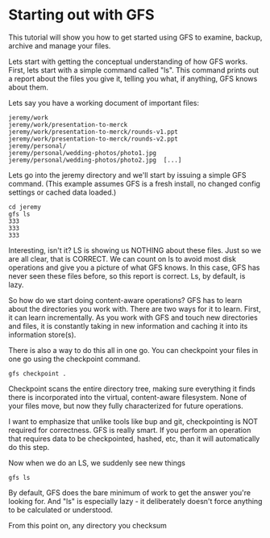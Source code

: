 # Starting out with GFS

This tutorial will show you how to get started using GFS to examine, backup, archive and manage your files.

Lets start with getting the conceptual understanding of how GFS works. First, lets start with a simple command called "ls". This command prints out a report about the files you give it, telling you what, if anything, GFS knows about them.

Lets say you have a working document of important files:

    jeremy/work
    jeremy/work/presentation-to-merck
    jeremy/work/presentation-to-merck/rounds-v1.ppt
    jeremy/work/presentation-to-merck/rounds-v2.ppt
    jeremy/personal/
    jeremy/personal/wedding-photos/photo1.jpg    
    jeremy/personal/wedding-photos/photo2.jpg  [...]

Lets go into the jeremy directory and we'll start by issuing a simple GFS command. (This example assumes GFS is a fresh install, no changed config settings or cached data loaded.)

    cd jeremy
    gfs ls
    333
    333
    333

Interesting, isn't it? LS is showing us NOTHING about these files. Just so we are all clear, that is CORRECT. We can count on ls to avoid most disk operations and give you a picture of what GFS knows. In this case, GFS has never seen these files before, so this report is correct. Ls, by default, is lazy.

So how do we start doing content-aware operations? GFS has to learn about the directories you work with. There are two ways for it to learn. First, it can learn incrementally. As you work with GFS and touch new directories and files, it is constantly taking in new information and caching it into its information store(s).

There is also a way to do this all in one go. You can checkpoint your files in one go using the checkpoint command.

    gfs checkpoint .

Checkpoint scans the entire directory tree, making sure everything it finds there is incorporated into the virtual, content-aware filesystem. None of your files move, but now they fully characterized for future operations.

I want to emphasize that unlike tools like bup and git, checkpointing is NOT required for correctness. GFS is really smart. If you perform an operation that requires data to be checkpointed, hashed, etc, than it will automatically do this step. 

Now when we do an LS, we suddenly see new things
    
    gfs ls

By default, GFS does the bare minimum of work to get the answer you're looking for. And "ls" is especially lazy - it deliberately doesn't force anything to be calculated or understood.





From this point on, any directory you checksum 


